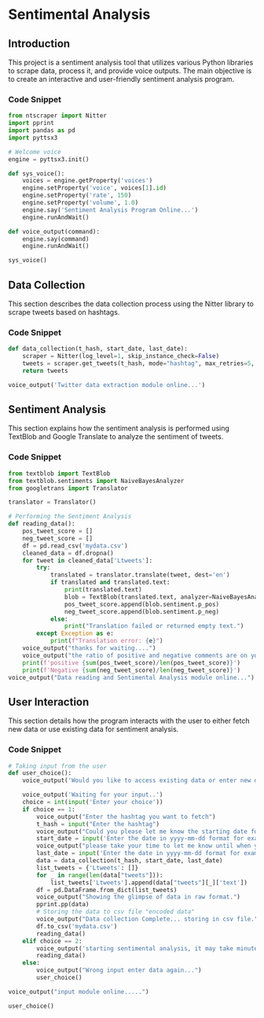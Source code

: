 
# Sentimental Analysis

## Introduction
This project is a sentiment analysis tool that utilizes various Python libraries to scrape data, process it, and provide voice outputs. The main objective is to create an interactive and user-friendly sentiment analysis program.

### Code Snippet
```python
from ntscraper import Nitter
import pprint
import pandas as pd
import pyttsx3

# Welcome voice 
engine = pyttsx3.init()

def sys_voice():
    voices = engine.getProperty('voices')
    engine.setProperty('voice', voices[1].id)
    engine.setProperty('rate', 150)
    engine.setProperty('volume', 1.0)
    engine.say('Sentiment Analysis Program Online...')
    engine.runAndWait()

def voice_output(command):
    engine.say(command)
    engine.runAndWait()

sys_voice()
```

## Data Collection
This section describes the data collection process using the Nitter library to scrape tweets based on hashtags.

### Code Snippet
```python
def data_collection(t_hash, start_date, last_date): 
    scraper = Nitter(log_level=1, skip_instance_check=False) 
    tweets = scraper.get_tweets(t_hash, mode="hashtag", max_retries=5, since=start_date, until=last_date)
    return tweets

voice_output('Twitter data extraction module online...')
```

## Sentiment Analysis
This section explains how the sentiment analysis is performed using TextBlob and Google Translate to analyze the sentiment of tweets.

### Code Snippet
```python
from textblob import TextBlob
from textblob.sentiments import NaiveBayesAnalyzer
from googletrans import Translator

translator = Translator()

# Performing the Sentiment Analysis 
def reading_data():
    pos_tweet_score = []
    neg_tweet_score = []
    df = pd.read_csv('mydata.csv')
    cleaned_data = df.dropna()
    for tweet in cleaned_data['Ltweets']:
        try:
            translated = translator.translate(tweet, dest='en')
            if translated and translated.text:
                print(translated.text)
                blob = TextBlob(translated.text, analyzer=NaiveBayesAnalyzer())
                pos_tweet_score.append(blob.sentiment.p_pos)
                neg_tweet_score.append(blob.sentiment.p_neg)
            else:
                print("Translation failed or returned empty text.")
        except Exception as e:
            print(f"Translation error: {e}")
    voice_output("thanks for waiting....")
    voice_output("the ratio of positive and negative comments are on your screen")
    print(f'positive {sum(pos_tweet_score)/len(pos_tweet_score)}')
    print(f'Negative {sum(neg_tweet_score)/len(neg_tweet_score)}')
voice_output("Data reading and Sentimental Analysis module online...")
```

## User Interaction
This section details how the program interacts with the user to either fetch new data or use existing data for sentiment analysis.

### Code Snippet
```python
# Taking input from the user
def user_choice():
    voice_output('Would you like to access existing data or enter new data? Press 1 for new data or press 2 for existing data.')

    voice_output('Waiting for your input..')
    choice = int(input('Enter your choice'))
    if choice == 1:
        voice_output("Enter the hashtag you want to fetch")
        t_hash = input("Enter the hashtag")
        voice_output("Could you please let me know the starting date for the data you need? make sure you enter date in correct format")
        start_date = input('Enter the date in yyyy-mm-dd format for example 2000-03-28')
        voice_output("please take your time to let me know until when you would like to have the data make sure you enter date in correct format")
        last_date = input('Enter the date in yyyy-mm-dd format for example 2000-03-28')
        data = data_collection(t_hash, start_date, last_date)
        list_tweets = {'Ltweets': []}
        for _ in range(len(data["tweets"])):
            list_tweets['Ltweets'].append(data["tweets"][_]['text'])
        df = pd.DataFrame.from_dict(list_tweets)
        voice_output("Showing the glimpse of data in raw format.")
        pprint.pp(data)
        # Storing the data to csv file "encoded data"
        voice_output("Data collection Complete... storing in csv file.")
        df.to_csv('mydata.csv')
        reading_data()
    elif choice == 2:
        voice_output('starting sentimental analysis, it may take minutes please wait....')
        reading_data()
    else:
        voice_output("Wrong input enter data again...")
        user_choice()

voice_output("input module online.....")

user_choice()
```
